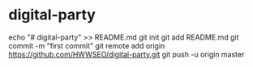 # digital-party
echo "# digital-party" >> README.md
git init
git add README.md
git commit -m "first commit"
git remote add origin https://github.com/HWWSEO/digital-party.git
git push -u origin master
